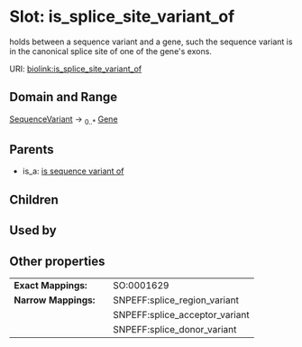 
# Slot: is_splice_site_variant_of


holds between a sequence variant and a gene, such the sequence variant is in the canonical splice site of one of the gene's exons.

URI: [biolink:is_splice_site_variant_of](https://w3id.org/biolink/vocab/is_splice_site_variant_of)


## Domain and Range

[SequenceVariant](SequenceVariant.md) &#8594;  <sub>0..\*</sub> [Gene](Gene.md)

## Parents

 *  is_a: [is sequence variant of](is_sequence_variant_of.md)

## Children


## Used by


## Other properties

|  |  |  |
| --- | --- | --- |
| **Exact Mappings:** | | SO:0001629 |
| **Narrow Mappings:** | | SNPEFF:splice_region_variant |
|  | | SNPEFF:splice_acceptor_variant |
|  | | SNPEFF:splice_donor_variant |

